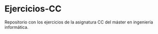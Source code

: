 # Ejercicios-CC
Repositorio con los ejercicios de la asignatura CC del máster en ingeniería informática.
